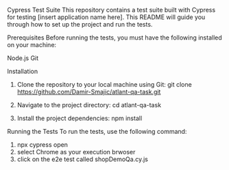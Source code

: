 Cypress Test Suite
This repository contains a test suite built with Cypress for testing [insert application name here]. This README will guide you through how to set up the project and run the tests.

Prerequisites
Before running the tests, you must have the following installed on your machine:

Node.js
Git

Installation
1. Clone the repository to your local machine using Git:
git clone https://github.com/Damir-Smajic/atlant-qa-task.git

2. Navigate to the project directory:
cd atlant-qa-task

3. Install the project dependencies:
npm install

Running the Tests
To run the tests, use the following command:
1. npx cypress open
2. select Chrome as your execution brwoser
3. click on the e2e test called shopDemoQa.cy.js


